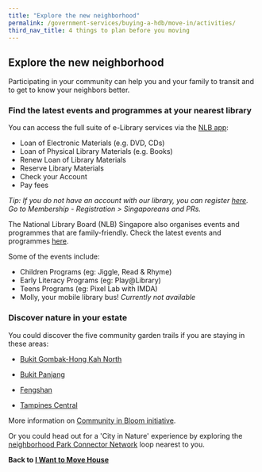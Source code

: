 ```yaml
---
title: "Explore the new neighborhood"
permalink: /government-services/buying-a-hdb/move-in/activities/
third_nav_title: 4 things to plan before you moving 
---
```


## Explore the new neighborhood 

Participating in your community can help you and your family to transit and to get to know your neighbors better.


### Find the latest events and programmes at your nearest library

You can access the full suite of e-Library services via the <a href="https://mobileapp.nlb.gov.sg/" target="_blank">NLB app</a>:
-	Loan of Electronic Materials (e.g. DVD, CDs) 
-	Loan of Physical Library Materials (e.g. Books)
-	Renew Loan of Library Materials 
-	Reserve Library Materials
-	Check your Account
-	Pay fees 

*Tip: If you do not have an account with our library, you can register <a href="https://account.nlb.gov.sg/?type=register" target="_blank">here</a>. Go to Membership - Registration > Singaporeans and PRs.*


The National Library Board (NLB) Singapore also organises events and programmes that are family-friendly. Check the latest events and programmes <a href="https://www.nlb.gov.sg/golibrary2/c/30307529/" target="_blank">here</a>. 

Some of the events include: 
- Children Programs (eg: Jiggle, Read & Rhyme) 
- Early Literacy Programs (eg: Play@Library) 
- Teens Programs (eg: Pixel Lab with IMDA) 
- Molly, your mobile library bus!  *Currently not available* 


### Discover nature in your estate

You could discover the five community garden trails if you are staying in these areas:
- <a href="https://www.nparks.gov.sg/~/media/nparks-real-content/gardening/community-gardens/garden-trails/bukit-gombak-hong-kah-north-community-garden-trail-online.pdf?la=en" target="_blank">Bukit Gombak-Hong Kah North</a>

- <a href="https://bit.ly/2Ef2Klc" target="_blank">Bukit Panjang</a>

- <a href="https://www.nparks.gov.sg/~/media/nparks-real-content/gardening/community-gardens/garden-trails/fengshan-community-garden-trail-online.pdf" target="_blank">Fengshan</a>

- <a href="https://www.nparks.gov.sg/~/media/nparks-real-content/gardening/gardening-resources/caring-for-plants/useful-links/tampines-central-garden-trail/tampines-central-community-garden-trail-online.pdf?la=en" target="_blank">Tampines Central</a>

More information on <a href="https://www.nparks.gov.sg/gardening/community-in-bloom-initiative" target="_blank">Community in Bloom initiative</a>.

Or you could head out for a 'City in Nature' experience by exploring the <a href="https://www.nparks.gov.sg/gardens-parks-and-nature/park-connector-network" target="_blank">neighborhood Park Connector Network</a> loop nearest to you. 



**Back to [I Want to Move House](/government-services/move-house/overview/)**

